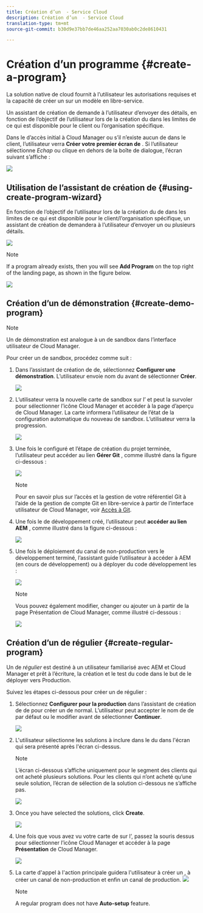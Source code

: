 ```yaml
---
title: Création d’un  - Service Cloud
description: Création d’un  - Service Cloud
translation-type: tm+mt
source-git-commit: b30d9e37bb7de46aa252aa7030ab0c2de8610431

---
```



# Création d’un programme {#create-a-program}

La solution native de cloud fournit à l’utilisateur les autorisations requises et la capacité de créer un sur un modèle en libre-service.

Un assistant de création de  demande à l’utilisateur d’envoyer des détails, en fonction de l’objectif de l’utilisateur lors de la création du  dans les limites de ce qui est disponible pour le client ou l’organisation spécifique.

Dans le d’accès initial à Cloud Manager ou s’il n’existe aucun  de dans le client, l’utilisateur verra **Créer votre premier écran de** . Si l’utilisateur sélectionne *Echap* ou clique en dehors de la boîte de dialogue, l’écran suivant s’affiche :

![](assets/create-program1.png)


## Utilisation de l’assistant de création de {#using-create-program-wizard}

En fonction de l’objectif de l’utilisateur lors de la création du  de dans les limites de ce qui est disponible pour le client/l’organisation spécifique, un assistant de création de demandera à l’utilisateur d’envoyer un ou plusieurs détails.

![](assets/create-program-2.png)

>[!NOTE]
>If a program already exists, then you will see **Add Program** on the top right of the landing page, as shown in the figure below.

![](assets/create-program-add.png)

## Création d’un de démonstration {#create-demo-program}

>[!NOTE]
>Un  de démonstration est analogue à un de sandbox  dans l’interface utilisateur de Cloud Manager.

Pour créer un de sandbox, procédez comme suit :

1. Dans l’assistant de création de  de, sélectionnez **Configurer une démonstration**. L’utilisateur envoie  nom du avant de sélectionner **Créer**.

   ![](assets/create-program-setupdemo.png)

1. L’utilisateur verra la nouvelle carte de sandbox sur l’ et peut la survoler pour sélectionner l’icône Cloud Manager et accéder à la page d’aperçu de Cloud Manager. La carte informera l’utilisateur de l’état de la configuration automatique du nouveau de sandbox. L’utilisateur verra la progression.

   ![](assets/program-create-setupdemo2.png)

1. Une fois le  configuré et l’étape de création du projet terminée, l’utilisateur peut accéder au lien **Gérer Git** , comme illustré dans la figure ci-dessous :

   ![](assets/create-program4.png)

   >[!NOTE]
   >
   >Pour en savoir plus sur l’accès et la gestion de votre référentiel Git à l’aide de la gestion de compte Git en libre-service à partir de l’interface utilisateur de Cloud Manager, voir [Accès à Git](/help/implementing/cloud-manager/accessing-git.md).


1. Une fois le  de développement  créé, l’utilisateur peut **accéder au lien AEM** , comme illustré dans la figure ci-dessous :

   ![](assets/create-program-5.png)

1. Une fois le déploiement du canal de non-production vers le développement terminé, l’assistant guide l’utilisateur à accéder à AEM (en cours de développement) ou à déployer du code  développement  les :

   ![](assets/create-program-setup-deploy.png)

   >[!NOTE]
   >Vous pouvez également modifier, changer ou ajouter un  à partir de la page Présentation de Cloud Manager, comme illustré ci-dessous :

   ![](assets/create-program-a1.png)



## Création d’un  de régulier {#create-regular-program}

Un  de *régulier* est destiné à un utilisateur familiarisé avec AEM et Cloud Manager et prêt à  l’écriture, la création et le test du code dans le but de le déployer vers Production.

Suivez les étapes ci-dessous pour créer un  de régulier :

1. Sélectionnez **Configurer pour la production** dans l’assistant de création de  de pour créer un  de normal. L’utilisateur peut accepter le nom de  de par défaut ou le modifier avant de sélectionner **Continuer**.

   ![](assets/set-up-prod1.png)

1. L&#39;utilisateur sélectionne les solutions à inclure dans le  du dans l&#39;écran qui sera présenté après l&#39;écran ci-dessus.



   >[!NOTE]
   >
   >L’écran ci-dessous s’affiche uniquement pour le segment des clients qui ont acheté plusieurs solutions. Pour les clients qui n’ont acheté qu’une seule solution, l’écran de sélection de la solution ci-dessous ne s’affiche pas.

   ![](assets/set-up-prod2.png)

1. Once you have selected the solutions, click **Create**.

   ![](assets/set-up-prod3.png)

1. Une fois que vous avez vu votre carte de  sur l’, passez la souris dessus pour sélectionner l’icône Cloud Manager et accéder à la page **Présentation** de Cloud Manager.

   ![](assets/set-up-prod4.png)

1. La carte d&#39;appel à l&#39;action principale guidera l&#39;utilisateur à créer un  , à créer un canal de non-production et enfin un canal de production.
   ![](assets/set-up-prod5.png)


   >[!NOTE]
   >
   >A regular program does not have **Auto-setup** feature.





